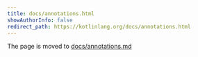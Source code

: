```yaml
---
title: docs/annotations.html
showAuthorInfo: false
redirect_path: https://kotlinlang.org/docs/annotations.html
---
```


The page is moved to [docs/annotations.md](docs/annotations.md)
